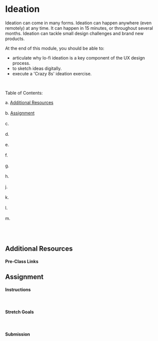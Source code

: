 # Ideation

Ideation can come in many forms. Ideation can happen anywhere (even remotely) at any time. It can happen in 15 minutes, or throughout several months. Ideation can tackle small design challenges and brand new products.

At the end of this module, you should be able to:
- articulate why lo-fi ideation is a key component of the UX design process.
- to sketch ideas digitally.
- execute a 'Crazy 8s' ideation exercise.


 <br>

 Table of Contents:

a. [Additional Resources](#Additional-Resources)  <br>  
b. [Assignment](#Assignment)  <br>  
c. [](#)  <br>  
d. [](#)  <br>  
e. [](#)  <br>  
f. [](#)  <br>  
g. [](#)  <br>  
h. [](#)  <br>  
j. [](#)  <br>  
k. [](#)  <br>  
l. [](#)  <br>  
m. [](#)  <br>  

<br>
<br>

## Additional Resources

#### Pre-Class Links


## Assignment

#### Instructions

<br>

#### Stretch Goals

<br>

#### Submission

<br>
<br>

## 